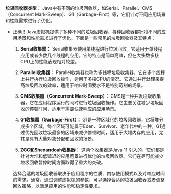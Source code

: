 **垃圾回收器类型：** Java中有不同的垃圾回收器，如Serial、Parallel、CMS（Concurrent Mark-Sweep）、G1（Garbage-First）等，它们针对不同应用场景和性能需求进行了优化。

- 正确！Java虚拟机提供了多种不同的垃圾回收器，每种回收器都针对不同的应用场景和性能需求进行了优化。下面是一些常见的垃圾回收器及其特点：

  1. **Serial收集器：** Serial收集器使用单线程进行垃圾回收。它适用于单线程应用或者少数几个线程的应用。它的特点是简单高效，但在大多数多核CPU上的性能表现相对较差。

  2. **Parallel收集器：** Parallel收集器也称为多线程垃圾收集器，它在多个线程上并行执行垃圾回收操作，适用于多核CPU的情况。它通过并行处理来提高垃圾回收的效率，适用于响应时间要求不是特别苛刻的场景。

  3. **CMS收集器（Concurrent Mark-Sweep）：** CMS是一种并发垃圾收集器，它在应用程序运行的同时进行垃圾回收操作。它主要关注减少垃圾回收的停顿时间，适用于需要快速响应的应用场景。

  4. **G1收集器（Garbage-First）：** G1是一种区域化的垃圾回收器，它将堆分成多个区域，每个区域可能属于Eden、Survivor、老年代中的一种。G1通过优先回收垃圾最多的区域来减少停顿时间，适用于大堆内存的应用，尤其是具有大量对象分配和回收的场景。

  5. **ZGC和Shenandoah收集器：** 这两个收集器是Java 11 引入的，它们都是针对大堆和低延迟的应用场景进行优化的垃圾回收器。它们在尽可能减少垃圾回收暂停时间方面取得了重大的突破。

  选择合适的垃圾回收器取决于应用程序的性质、内存使用模式以及对响应时间的需求。通常，通过调整虚拟机的参数，可以选择合适的垃圾回收器或者调整回收策略，以满足应用的性能和稳定性要求。